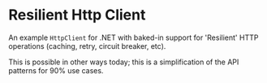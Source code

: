 # Resilient Http Client

An example `HttpClient` for .NET with baked-in support for 'Resilient' HTTP operations (caching, retry, circuit breaker, etc).

This is possible in other ways today; this is a simplification of the API patterns for 90% use cases.
